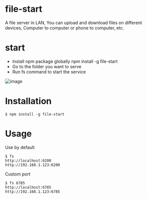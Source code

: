 # file-start
A file server in LAN, You can upload and download files on different devices, Computer to computer or phone to computer, etc.
# start
* Install npm package globally npm install -g file-start
* Go to the folder you want to serve
* Run fs command to start the service

![image](https://laof.github.io/img/fs/readme.png)

# Installation
```
$ npm install -g file-start
```
# Usage
Use by default
```
$ fs
http://localhost:6200
http://192.168.1.123:6200
```
Custom port
```
$ fs 6785
http://localhost:6785
http://192.168.1.123:6785
```